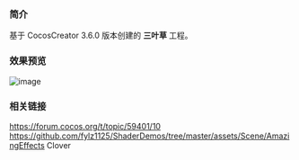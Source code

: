 ### 简介
基于 CocosCreator 3.6.0 版本创建的 **三叶草** 工程。

### 效果预览
![image](../../../gif/202207/2022072401.gif)

### 相关链接
https://forum.cocos.org/t/topic/59401/10        
https://github.com/fylz1125/ShaderDemos/tree/master/assets/Scene/AmazingEffects Clover